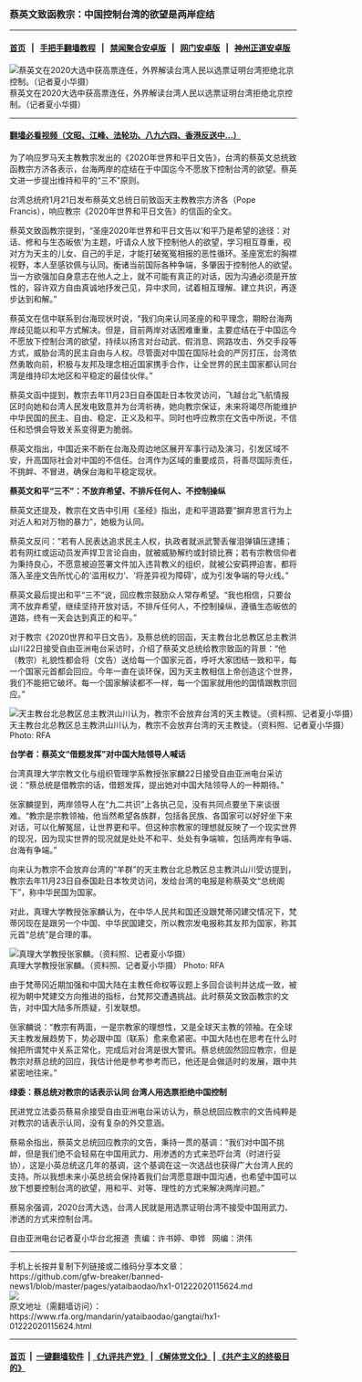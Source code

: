 ### 蔡英文致函教宗：中国控制台湾的欲望是两岸症结
------------------------

#### [首页](https://github.com/gfw-breaker/banned-news1/blob/master/README.md) &nbsp;&nbsp;|&nbsp;&nbsp; [手把手翻墙教程](https://github.com/gfw-breaker/guides/wiki) &nbsp;&nbsp;|&nbsp;&nbsp; [禁闻聚合安卓版](https://github.com/gfw-breaker/bn-android) &nbsp;&nbsp;|&nbsp;&nbsp; [网门安卓版](https://github.com/oGate2/oGate) &nbsp;&nbsp;|&nbsp;&nbsp; [神州正道安卓版](https://github.com/SzzdOgate/update) 



<div id="headerimg">
 <img alt="蔡英文在2020大选中获高票连任，外界解读台湾人民以选票证明台湾拒绝北京控制。（记者夏小华摄）" src="https://www.rfa.org/mandarin/yataibaodao/gangtai/hx1-01222020115624.html/85214e00.JPG/@@images/bb5d580f-534a-4aa5-8684-8e7fabf3bfbe.jpeg" title="蔡英文在2020大选中获高票连任，外界解读台湾人民以选票证明台湾拒绝北京控制。（记者夏小华摄）"/>
 <div id="headerimgcontents">
  <div id="headerimgcaption">
   <span>
    蔡英文在2020大选中获高票连任，外界解读台湾人民以选票证明台湾拒绝北京控制。（记者夏小华摄）
   </span>
   <!-- zoomattribute -->
  </div>
  <!-- headerimgcaption -->
 </div>
 <!-- headerimagecontents -->
</div>

<hr/>


#### [翻墙必看视频（文昭、江峰、法轮功、八九六四、香港反送中...）](http://167.172.214.107/home.html)

<div id="storytext">
 <div>
  <div class="slot_header">
  </div>
 </div>
 <p>
  为了响应罗马天主教教宗发出的《2020年世界和平日文告》，台湾的蔡英文总统致函教宗方济各表示，台海两岸的症结在于中国迄今不愿放下控制台湾的欲望。蔡英文进一步提出维持和平的“三不”原则。
 </p>
 <p>
  台湾总统府1月21日发布蔡英文总统日前致函天主教教宗方济各（Pope Francis），响应教宗《2020年世界和平日文告》的信函的全文。
 </p>
 <p>
  蔡英文致函教宗提到，“圣座2020年世界和平日文告以‘和平乃是希望的途径：对话、修和与生态皈依’为主题，吁请众人放下控制他人的欲望，学习相互尊重，视对方为天主的儿女、自己的手足，才能打破冤冤相报的恶性循环。圣座宽宏的胸襟视野，本人至感钦佩与认同。衡诸当前国际各种争端，多肇因于控制他人的欲望。当一方欲强加自身意志在他人之上，就不可能有真正的对话，因为沟通必须是开放性的，容许双方自由真诚地抒发己见，异中求同，试着相互理解、建立共识，再逐步达到和解。”
 </p>
 <p>
 </p>
 <p>
 </p>
 <p>
  蔡英文在信中联系到台海现状时说，“我们向来认同圣座的和平理念，期盼台海两岸歧见能以和平方式解决。但是，目前两岸对话困难重重，主要症结在于中国迄今不愿放下控制台湾的欲望，持续以扬言对台动武、假消息、网路攻击、外交手段等方式，威胁台湾的民主自由与人权。尽管面对中国在国际社会的严厉打压，台湾依然勇敢向前，积极与友邦及理念相近国家携手合作，让全世界的民主国家都认同台湾是维持印太地区和平稳定的最佳伙伴。”
 </p>
 <p>
  蔡英文函中提到，教宗去年11月23日自泰国赴日本牧灵访问，飞越台北飞航情报区时向她和台湾人民发电致意并为台湾祈祷，她向教宗保证，未来将竭尽所能维护中华民国的民主、自由、稳定、正义及和平。同时也呼应教宗在文告中所说，不信任和恐惧会导致关系变得更为脆弱。
 </p>
 <p>
  蔡英文指出，中国近来不断在台海及周边地区展开军事行动及演习，引发区域不安，升高国际社会对中国的不信任。台湾作为区域的重要成员，将善尽国际责任，不挑衅、不冒进，确保台海和平稳定现状。
 </p>
 <p>
  <b>
   蔡英文和平“三不”：不放弃希望、不排斥任何人、不控制操纵
  </b>
 </p>
 <p>
  蔡英文还提及，教宗在文告中引用《圣经》指出，走和平道路要“摒弃思言行为上对近人和对万物的暴力”，她极为认同。
 </p>
 <p>
  蔡英文反问：“若有人民表达追求民主人权，执政者就派武警丢催泪弹镇压逮捕；若有网红或运动员发声捍卫言论自由，就被威胁解约或封锁比赛；若有宗教信仰者为秉持良心，不愿意被迫签署文件加入违背教义的组织，就被公安羁押迫害，都将落入圣座文告所忧心的‘滥用权力’、‘将差异视为障碍’，成为引发争端的导火线。”
 </p>
 <p>
  蔡英文最后提出和平“三不”说，回应教宗鼓励众人常存希望。“我也相信，只要台湾不放弃希望，继续坚持开放对话，不排斥任何人，不控制操纵，遵循生态皈依的道路，终有一天会达到真正的和平。”
 </p>
 <p>
  对于教宗《2020世界和平日文告》，及蔡总统的回函，天主教台北总教区总主教洪山川22日接受自由亚洲电台采访时，介绍了蔡英文总统给教宗致函的背景：“他（教宗）礼貌性都会将（文告）送给每一个国家元首，呼吁大家团结一致和平，每一个国家元首都会回应。今年一直在谈环保，因为天主教相信上帝创造这个世界，我们不能把它破坏。每一个国家解读都不一样，每一个国家就用他的国情跟教宗回应。”
 </p>
 <p>
  <div class="image-inline captioned" style="width:622px;">
   <div style="width:622px;">
    <img alt="天主教台北总教区总主教洪山川认为，教宗不会放弃台湾的天主教徒。（资料照、记者夏小华摄）" src="https://www.rfa.org/mandarin/yataibaodao/gangtai/hx1-01222020115624.html/4e094e09.jpg" title="天主教台北总教区总主教洪山川认为，教宗不会放弃台湾的天主教徒。（资料照、记者夏小华摄）"/>
   </div>
   <div class="image-caption">
    <span style="width:622px;">
     天主教台北总教区总主教洪山川认为，教宗不会放弃台湾的天主教徒。（资料照、记者夏小华摄）
    </span>
    <span class="copyright">
     Photo: RFA
    </span>
   </div>
  </div>
 </p>
 <p>
  <b>
   台学者：蔡英文“借题发挥”对中国大陆领导人喊话
  </b>
 </p>
 <p>
  台湾真理大学宗教文化与组织管理学系教授张家麟22日接受自由亚洲电台采访说：“蔡总统是借教宗的话，借题发挥，提出她对中国大陆领导人的一种期待。”
 </p>
 <p>
  张家麟提到，两岸领导人在“九二共识”上各执己见，没有共同点要坐下来谈很难。“教宗是宗教领袖，他当然希望各族群，包括各民族、各国家可以好好坐下来对话，可以化解冤屈，让世界更和平。但这种宗教家的理想就反映了一个现实世界的现况，因为现实世界的现况就是处处不和平、处处有争端嘛，包括两岸有争端、台海有争端。”
 </p>
 <p>
  向来认为教宗不会放弃台湾的“羊群”的天主教台北总教区总主教洪山川受访提到，教宗去年11月23日自泰国赴日本牧灵访问，发给台湾的电报是称蔡英文“总统阁下”，称中华民国为国家。
 </p>
 <p>
  对此，真理大学教授张家麟认为，在中华人民共和国还没跟梵蒂冈建交情况下，梵蒂冈现在是跟另一个中国、中华民国建交，所以教宗发电报称其友邦为国家，称其元首“总统”是合理的事。
 </p>
 <p>
  <div class="image-inline captioned" style="width:622px;">
   <div style="width:622px;">
    <img alt="真理大学教授张家麟。（资料照、记者夏小华摄）" src="https://www.rfa.org/mandarin/yataibaodao/gangtai/hx1-01222020115624.html/56db56db.jpg" title="真理大学教授张家麟。（资料照、记者夏小华摄）"/>
   </div>
   <div class="image-caption">
    <span style="width:622px;">
     真理大学教授张家麟。（资料照、记者夏小华摄）
    </span>
    <span class="copyright">
     Photo: RFA
    </span>
   </div>
  </div>
 </p>
 <p>
  由于梵蒂冈近期加强和中国大陆在主教任命权等议题上多回合谈判并达成一致，被视为朝中梵建交方向推进的指标，台梵邦交遭遇挑战。此时蔡英文致函教宗的文告，对中国大陆多所质疑，引发联想。
 </p>
 <p>
  张家麟说：“教宗有两面，一是宗教家的理想性，又是全球天主教的领袖。在全球天主教发展趋势下，势必跟中国（联系）愈来愈紧密。中国大陆也在思考在什么时候把所谓梵中关系正常化，完成后对台湾是很大警讯。蔡总统固然回应教宗，但是教宗对蔡总统的回应，我估计他是参考参考而已，他还是会做适时的发展，跟中共紧密地往来。”
 </p>
 <p>
  <b>
   绿委：蔡总统对教宗的话表示认同 台湾人用选票拒绝中国控制
  </b>
 </p>
 <p>
  民进党立法委员蔡易余接受自由亚洲电台采访认为，蔡总统回应教宗的文告纯粹是对教宗的话表示认同，没有复杂的外交意涵。
 </p>
 <p>
  蔡易余指出，蔡英文总统回应教宗的文告，秉持一贯的基调：“我们对中国不挑衅，但是我们绝不会轻易在中国用武力、用渗透的方式来恐吓台湾（时进行妥协），这是小英总统这几年的基调，这个基调在这一次选战也获得广大台湾人民的支持。所以我想未来小英总统会保持着我们台湾愿意跟中国沟通，也希望中国可以放下想要控制台湾的欲望，用和平、对等、理性的方式来解决两岸问题。”
 </p>
 <p>
  蔡易余强调，2020台湾大选，台湾人民就是用选票证明台湾不接受中国用武力、渗透的方式来控制台湾。
 </p>
 <p>
 </p>
 <p>
  自由亚洲电台记者夏小华台北报道  责编：许书婷、申铧   网编：洪伟
 </p>
</div>

<hr/>
手机上长按并复制下列链接或二维码分享本文章：<br/>
https://github.com/gfw-breaker/banned-news1/blob/master/pages/yataibaodao/hx1-01222020115624.md <br/>
<a href='https://github.com/gfw-breaker/banned-news1/blob/master/pages/yataibaodao/hx1-01222020115624.md'><img src='https://github.com/gfw-breaker/banned-news1/blob/master/pages/yataibaodao/hx1-01222020115624.md.png'/></a> <br/>
原文地址（需翻墙访问）：https://www.rfa.org/mandarin/yataibaodao/gangtai/hx1-01222020115624.html


------------------------
#### [首页](https://github.com/gfw-breaker/banned-news1/blob/master/README.md) &nbsp;|&nbsp; [一键翻墙软件](https://github.com/gfw-breaker/nogfw/blob/master/README.md) &nbsp;| [《九评共产党》](https://github.com/gfw-breaker/9ping.md/blob/master/README.md#九评之一评共产党是什么) | [《解体党文化》](https://github.com/gfw-breaker/jtdwh.md/blob/master/README.md) | [《共产主义的终极目的》](https://github.com/gfw-breaker/gczydzjmd.md/blob/master/README.md)


<img src='http://gfw-breaker.win/banned-news/pages/yataibaodao/hx1-01222020115624.md' width='0px' height='0px'/>